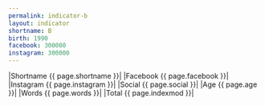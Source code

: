 ```yaml
---
permalink: indicator-b
layout: indicator
shortname: B
birth: 1990
facebook: 300000
instagram: 300000
---
```


|Shortname {{ page.shortname }}|
|Facebook {{ page.facebook }}|
|Instagram {{ page.instagram }}|
|Social {{ page.social }}|
|Age {{ page.age }}|
|Words {{ page.words }}|
|Total {{ page.indexmod }}|
